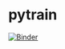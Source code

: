 # pytrain

[![Binder](https://mybinder.org/badge_logo.svg)](https://mybinder.org/v2/gh/mwiemers/pytrain/master)
